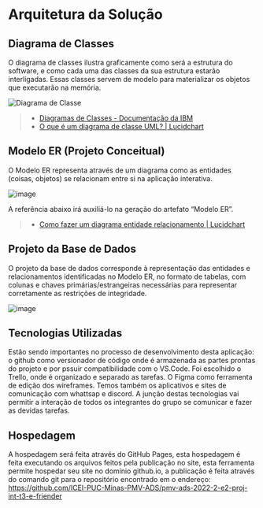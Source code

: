 # Arquitetura da Solução


## Diagrama de Classes

O diagrama de classes ilustra graficamente como será a estrutura do software, e como cada uma das classes da sua estrutura estarão interligadas. Essas classes servem de modelo para materializar os objetos que executarão na memória.

![Diagrama de Classe](https://user-images.githubusercontent.com/63081926/192107260-008715f6-6e81-44ea-9c26-fa51980b4549.PNG)


> - [Diagramas de Classes - Documentação da IBM](https://www.ibm.com/docs/pt-br/rational-soft-arch/9.6.1?topic=diagrams-class)
> - [O que é um diagrama de classe UML? | Lucidchart](https://www.lucidchart.com/pages/pt/o-que-e-diagrama-de-classe-uml)

## Modelo ER (Projeto Conceitual)

O Modelo ER representa através de um diagrama como as entidades (coisas, objetos) se relacionam entre si na aplicação interativa.

![image](https://user-images.githubusercontent.com/63081926/193693548-1d1f2d79-c3c0-41ec-a585-ac89b9fad9eb.png)


A referência abaixo irá auxiliá-lo na geração do artefato “Modelo ER”.

> - [Como fazer um diagrama entidade relacionamento | Lucidchart](https://www.lucidchart.com/pages/pt/como-fazer-um-diagrama-entidade-relacionamento)

## Projeto da Base de Dados

O projeto da base de dados corresponde à representação das entidades e relacionamentos identificadas no Modelo ER, no formato de tabelas, com colunas e chaves primárias/estrangeiras necessárias para representar corretamente as restrições de integridade.
 
![image](https://user-images.githubusercontent.com/63081926/193693685-39c914c9-5363-4d6f-8767-a55c66cb6740.png)

 

## Tecnologias Utilizadas

Estão sendo importantes no processo de desenvolvimento desta aplicação: o github como versionador de código onde é armazenada as partes prontas do projeto e por pssuir compatibilidade com o VS.Code. Foi escolhido o Trello, onde é organizado e separado as tarefas. O Figma como ferramenta de edição dos wireframes. Temos também os aplicativos e sites de comunicação com whattsap e discord.
A junção destas tecnologias vai permitir a interação de todos os integrantes do grupo se comunicar e fazer as devidas tarefas.


## Hospedagem
A hospedagem será feita através do GitHub Pages, esta hospedagem é feita executando os arquivos feitos pela publicação no site, esta ferramenta permite hospedar seu site no domínio github.io, a publicação é feita através do comando git para o repositório encontrado em o endereço: https://github.com/ICEI-PUC-Minas-PMV-ADS/pmv-ads-2022-2-e2-proj-int-t3-e-friender

